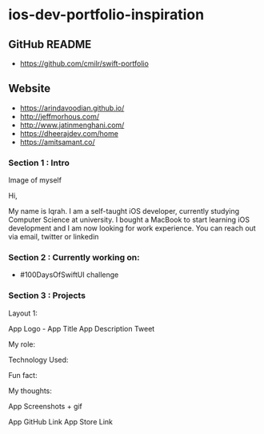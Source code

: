 # ios-dev-portfolio-inspiration

## GitHub README

- https://github.com/cmilr/swift-portfolio

## Website

- https://arindavoodian.github.io/
- http://jeffmorhous.com/
- http://www.jatinmenghani.com/
- https://dheerajdev.com/home
- https://amitsamant.co/

### Section 1 : Intro

Image of myself

Hi,

My name is Iqrah. I am a self-taught iOS developer, currently studying Computer Science at university.
I bought a MacBook to start learning iOS development and I am now looking for work experience. 
You can reach out via email, twitter or linkedin


### Section 2 : Currently working on: 

- #100DaysOfSwiftUI challenge


### Section 3 : Projects

Layout 1: 

App Logo - App Title
App Description Tweet

My role:

Technology Used: 

Fun fact: 

My thoughts: 

App Screenshots + gif

App GitHub Link
App Store Link





